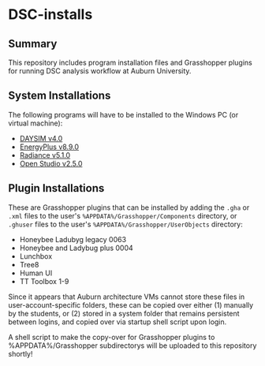 # DSC-installs


## Summary

This repository includes program installation files and Grasshopper plugins for running DSC analysis workflow at Auburn University.

## System Installations

The following programs will have to be installed to the Windows PC (or virtual machine):

+ [DAYSIM v4.0](https://daysim.ning.com/page/download)
+ [EnergyPlus v8.9.0](https://energyplus.net/downloads)
+ [Radiance v5.1.0](https://github.com/NREL/Radiance/releases)
+ [Open Studio v2.5.0](https://daysim.ning.com/page/download)

## Plugin Installations

These are Grasshopper plugins that can be installed by adding the `.gha` or `.xml` files to the user's `%APPDATA%/Grasshopper/Components` directory, or `.ghuser` files to the user's `%APPDATA%/Grasshopper/UserObjects` directory:

+ Honeybee Ladubyg legacy 0063
+ Honeybee and Ladybug plus 0004
+ Lunchbox
+ Tree8
+ Human UI
+ TT Toolbox 1-9

Since it appears that Auburn architecture VMs cannot store these files in user-account-specific folders, these can be copied over either (1) manually by the students, or (2) stored in a system folder that remains persistent between logins, and copied over via startup shell script upon login.

A shell script to make the copy-over for Grasshopper plugins to %APPDATA%/Grasshopper subdirectorys will be uploaded to this repository shortly!
